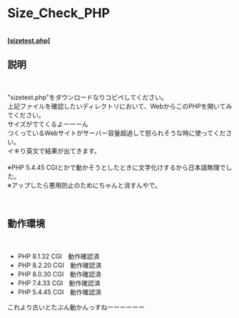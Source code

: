 <h1>Size_Check_PHP</h1><br>
    <a href="https://raw.githubusercontent.com/hrdmsk/size_check_php/refs/heads/main/sizetest.php">
        <strong>[sizetest.php]</strong>
    </a><br>
<h2>説明</h2><br>
    <p>
        "sizetest.php"をダウンロードなりコピペしてください。<br>
        上記ファイルを確認したいディレクトリにおいて、WebからこのPHPを開いてみてください。<br>
        サイズがでてくるよーーーん<br>
        つくっているWebサイトがサーバー容量超過して怒られそうな時に使ってください。<br>
        イキり英文で結果が出てきます。<br>
        <br>
        ※PHP 5.4.45 CGIとかで動かそうとしたときに文字化けするから日本語無理でした。<br>
        ※アップしたら悪用防止のためにちゃんと消すんやで。
    </p>
<br>
<h2>動作環境</h2><br>
    <ul>
        <li>PHP 8.1.32 CGI　動作確認済</li>
        <li>PHP 8.2.20 CGI　動作確認済</li>
        <li>PHP 8.0.30 CGI　動作確認済</li>
        <li>PHP 7.4.33 CGI　動作確認済</li>
        <li>PHP 5.4.45 CGI　動作確認済</li>
    </ul>
    <p>これより古いとたぶん動かんっすねーーーーーー</p>
